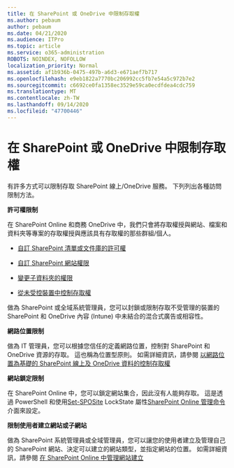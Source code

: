 ```yaml
---
title: 在 SharePoint 或 OneDrive 中限制存取權
ms.author: pebaum
author: pebaum
ms.date: 04/21/2020
ms.audience: ITPro
ms.topic: article
ms.service: o365-administration
ROBOTS: NOINDEX, NOFOLLOW
localization_priority: Normal
ms.assetid: af1b936b-0475-497b-a6d3-e671aef7b717
ms.openlocfilehash: e9eb1822a7770bc206992cc5fb7e54a5c972b7e2
ms.sourcegitcommit: c6692ce0fa1358ec3529e59ca0ecdfdea4cdc759
ms.translationtype: MT
ms.contentlocale: zh-TW
ms.lasthandoff: 09/14/2020
ms.locfileid: "47700446"
---
```

# <a name="restrict-access-in-sharepoint-or-onedrive"></a>在 SharePoint 或 OneDrive 中限制存取權

有許多方式可以限制存取 SharePoint 線上/OneDrive 服務。 下列列出各種訪問限制方法。 

**許可權限制**

在 SharePoint Online 和商務 OneDrive 中，我們只會將存取權授與網站、檔案和資料夾等專案的存取權授與應該具有存取權的那些群組/個人。

- [自訂 SharePoint 清單或文件庫的許可權](https://support.office.com/article/Customize-permissions-for-a-SharePoint-list-or-library-02d770f3-59eb-4910-a608-5f84cc297782)

- [自訂 SharePoint 網站權限](https://docs.microsoft.com/sharepoint/customize-sharepoint-site-permissions)

- [變更子資料夾的權限](https://support.office.com/article/Change-the-permissions-on-a-subfolder-5427BD7C-F20A-4F75-8CF2-5359DD45A1A6)

- [從未受控裝置中控制存取權](https://docs.microsoft.com/sharepoint/control-access-from-unmanaged-devices)

做為 SharePoint 或全域系統管理員，您可以封鎖或限制存取不受管理的裝置的 SharePoint 和 OneDrive 內容 (Intune) 中未結合的混合式廣告或相容性。

**網路位置限制**

做為 IT 管理員，您可以根據您信任的定義網路位置，控制對 SharePoint 和 OneDrive 資源的存取。 這也稱為位置型原則。 如需詳細資訊，請參閱 [以網路位置為基礎的 SharePoint 線上及 OneDrive 資料的控制存取權](https://docs.microsoft.com/sharepoint/control-access-based-on-network-location)

**網站鎖定限制** 

在 SharePoint Online 中，您可以鎖定網站集合，因此沒有人能夠存取。 這是透過 PowerShell 和使用[Set-SPOSite](https://docs.microsoft.com/powershell/module/sharepoint-online/set-sposite?view=sharepoint-ps) LockState 屬性[SharePoint Online 管理命令](https://docs.microsoft.com/powershell/sharepoint/sharepoint-online/connect-sharepoint-online?view=sharepoint-ps)介面來設定。

**限制使用者建立網站或子網站**

做為 SharePoint 系統管理員或全域管理員，您可以讓您的使用者建立及管理自己的 SharePoint 網站、決定可以建立的網站類型，並指定網站的位置。 如需詳細資訊，請參閱 [在 SharePoint Online 中管理網站建立](https://docs.microsoft.com/sharepoint/manage-site-creation)

